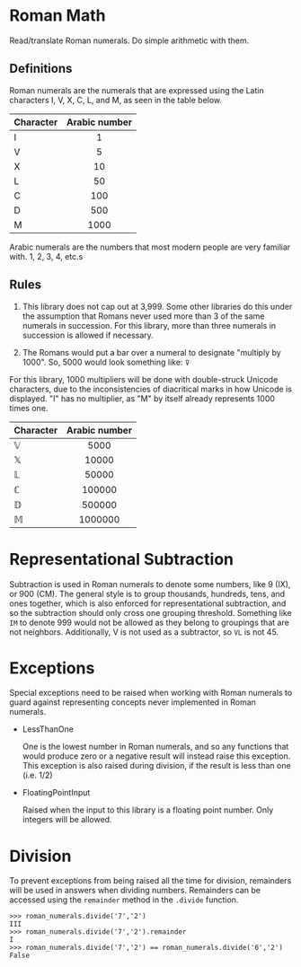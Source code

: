 # Roman Math

Read/translate Roman numerals. Do simple arithmetic with them.

## Definitions

Roman numerals are the numerals that are expressed using the Latin characters
I, V, X, C, L, and M, as seen in the table below.

| Character     | Arabic number  |
| ------------- |:--------------:|
| I             | 1              |
| V             | 5              |
| X             | 10             |
| L             | 50             |
| C             | 100            |
| D             | 500            |
| M             | 1000           |

Arabic numerals are the numbers that most modern people are very familiar with.
1, 2, 3, 4, etc.s


## Rules

1. This library does not cap out at 3,999. Some other libraries do this under the
assumption that Romans never used more than 3 of the same numerals in succession.
For this library, more than three numerals in succession is allowed if necessary.

2. The Romans would put a bar over a numeral to designate "multiply by 1000". So,
5000 would look something like: `⊽`

For this library, 1000 multipliers will be done with double-struck Unicode
characters, due to the inconsistencies of diacritical marks in how Unicode is
displayed. "I" has no multiplier, as "M" by itself already represents 1000
times one.

| Character     | Arabic number  |
| ------------- |:--------------:|
| 𝕍             | 5000           |
| 𝕏             | 10000          |
| 𝕃             | 50000          |
| ℂ             | 100000         |
| 𝔻             | 500000         |
| 𝕄             | 1000000         |


# Representational Subtraction

Subtraction is used in Roman numerals to denote some numbers, like 9 (IX), or 900 (CM).
The general style is to group thousands, hundreds, tens, and ones together, which
is also enforced for representational subtraction, and so the subtraction should
only cross one grouping threshold.  Something like `IM` to denote 999 would not
be allowed as they belong to groupings that are not neighbors.  Additionally, V is not
used as a subtractor, so `VL` is not 45.


# Exceptions

Special exceptions need to be raised when working with Roman numerals to guard
against representing concepts never implemented in Roman numerals.

 - LessThanOne

   One is the lowest number in Roman numerals, and so any functions that would produce
   zero or a negative result will instead raise this exception. This exception is
   also raised during division, if the result is less than one (i.e. 1/2)

 - FloatingPointInput

   Raised when the input to this library is a floating point number. Only integers
   will be allowed.


# Division

To prevent exceptions from being raised all the time for division, remainders will
be used in answers when dividing numbers.  Remainders can be accessed using the
`remainder` method in the `.divide` function.

```
>>> roman_numerals.divide('7','2')
III
>>> roman_numerals.divide('7','2').remainder
I
>>> roman_numerals.divide('7','2') == roman_numerals.divide('6','2')
False

```
